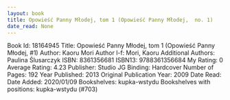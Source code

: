 ```yaml
---
layout: book
title: Opowieść Panny Młodej, tom 1 (Opowieść Panny Młodej,  no. 1)
date_read: None
---
```


Book Id: 18164945
Title: Opowieść Panny Młodej, tom 1 (Opowieść Panny Młodej, #1)
Author: Kaoru Mori
Author l-f: Mori, Kaoru
Additional Authors: Paulina Ślusarczyk
ISBN: 8361356681
ISBN13: 9788361356684
My Rating: 0
Average Rating: 4.23
Publisher: Studio JG
Binding: Hardcover
Number of Pages: 192
Year Published: 2013
Original Publication Year: 2009
Date Read: 
Date Added: 2020/01/09
Bookshelves: kupka-wstydu
Bookshelves with positions: kupka-wstydu (#703)

